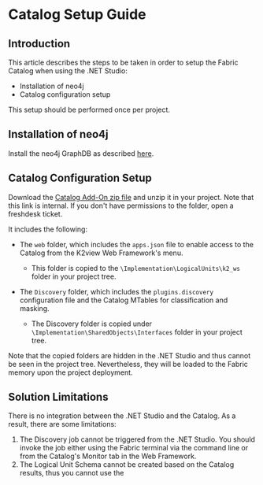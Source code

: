 <studio>

# Catalog Setup Guide

## Introduction

This article describes the steps to be taken in order to setup the Fabric Catalog when using the .NET Studio:

* Installation of neo4j
* Catalog configuration setup

This setup should be performed once per project.



## Installation of neo4j

Install the neo4j GraphDB as described [here](99_neo4j_installation_guide.md).



## Catalog Configuration Setup

Download the [Catalog Add-On zip file](https://k2view.sharepoint.com/:u:/r/sites/KS/Releases/K2V%20Product%20Documents/Fabric/neo4j/AddOns.zip?csf=1&web=1&e=qxYeyq) and unzip it in your project. Note that this link is internal. If you don't have permissions to the folder, open a freshdesk ticket.

It includes the following:

* The ```web``` folder, which includes the ```apps.json``` file to enable access to the Catalog from the K2view Web Framework's menu.
  * This folder is copied to the ```\Implementation\LogicalUnits\k2_ws``` folder in your project tree.

* The  ```Discovery``` folder, which includes the ```plugins.discovery``` configuration file and the Catalog  MTables for classification and masking. 
  * The Discovery folder is copied under ```\Implementation\SharedObjects\Interfaces``` folder in your project tree. 


Note that the copied folders are hidden in the .NET Studio and thus cannot be seen in the project tree. Nevertheless, they will be loaded to the Fabric memory upon the project deployment.


## Solution Limitations

There is no integration between the .NET Studio and the Catalog. As a result, there are some limitations:

1. The Discovery job cannot be triggered from the .NET Studio. You should invoke the job either using the Fabric terminal via the command line or from the Catalog's Monitor tab in the Web Framework.
2. The Logical Unit Schema cannot be created based on the Catalog results, thus you cannot use the



</studio>
